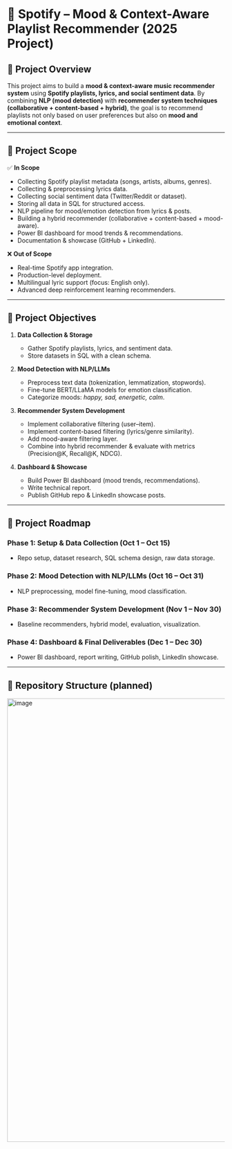 # 🎵 Spotify – Mood & Context-Aware Playlist Recommender (2025 Project)  

## 📌 Project Overview  
This project aims to build a **mood & context-aware music recommender system** using **Spotify playlists, lyrics, and social sentiment data**. By combining **NLP (mood detection)** with **recommender system techniques (collaborative + content-based + hybrid)**, the goal is to recommend playlists not only based on user preferences but also on **mood and emotional context**.  

---

## 🎯 Project Scope  

✅ **In Scope**  
- Collecting Spotify playlist metadata (songs, artists, albums, genres).  
- Collecting & preprocessing lyrics data.  
- Collecting social sentiment data (Twitter/Reddit or dataset).  
- Storing all data in SQL for structured access.  
- NLP pipeline for mood/emotion detection from lyrics & posts.  
- Building a hybrid recommender (collaborative + content-based + mood-aware).  
- Power BI dashboard for mood trends & recommendations.  
- Documentation & showcase (GitHub + LinkedIn).  

❌ **Out of Scope**  
- Real-time Spotify app integration.  
- Production-level deployment.  
- Multilingual lyric support (focus: English only).  
- Advanced deep reinforcement learning recommenders.  

---

## 🎯 Project Objectives  

1. **Data Collection & Storage**  
   - Gather Spotify playlists, lyrics, and sentiment data.  
   - Store datasets in SQL with a clean schema.  

2. **Mood Detection with NLP/LLMs**  
   - Preprocess text data (tokenization, lemmatization, stopwords).  
   - Fine-tune BERT/LLaMA models for emotion classification.  
   - Categorize moods: *happy, sad, energetic, calm*.  

3. **Recommender System Development**  
   - Implement collaborative filtering (user–item).  
   - Implement content-based filtering (lyrics/genre similarity).  
   - Add mood-aware filtering layer.  
   - Combine into hybrid recommender & evaluate with metrics (Precision@K, Recall@K, NDCG).  

4. **Dashboard & Showcase**  
   - Build Power BI dashboard (mood trends, recommendations).  
   - Write technical report.  
   - Publish GitHub repo & LinkedIn showcase posts.  

---

## 📌 Project Roadmap  

### Phase 1: Setup & Data Collection (Oct 1 – Oct 15)  
- Repo setup, dataset research, SQL schema design, raw data storage.  

### Phase 2: Mood Detection with NLP/LLMs (Oct 16 – Oct 31)  
- NLP preprocessing, model fine-tuning, mood classification.  

### Phase 3: Recommender System Development (Nov 1 – Nov 30)  
- Baseline recommenders, hybrid model, evaluation, visualization.  

### Phase 4: Dashboard & Final Deliverables (Dec 1 – Dec 30)  
- Power BI dashboard, report writing, GitHub polish, LinkedIn showcase.  

---

## 📂 Repository Structure (planned)  
<img width="1024" height="1024" alt="image" src="https://github.com/user-attachments/assets/60889524-456a-4cab-8118-33c7b85bfc11" />
